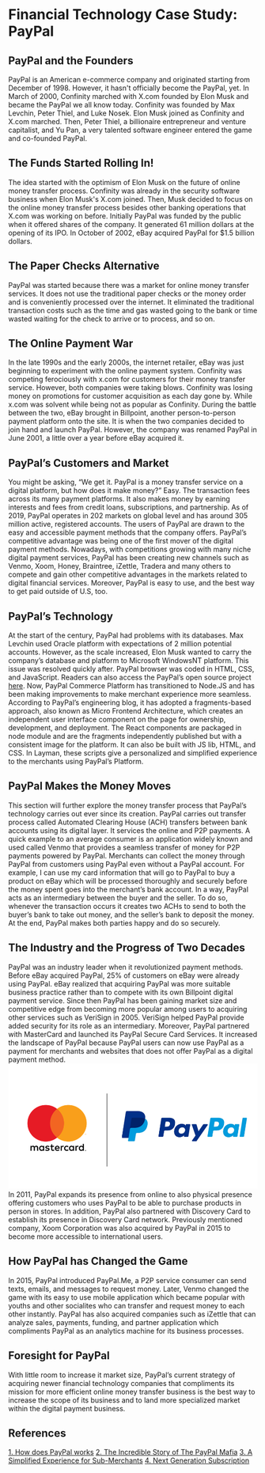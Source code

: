 # Financial Technology Case Study: PayPal
## PayPal and the Founders
PayPal is an American e-commerce company and originated starting from December of 1998. However, it hasn't officially become the PayPal, yet. In March of 2000, Confinity marched with X.com founded by Elon Musk and became the PayPal we all know today. Confinity was founded by Max Levchin, Peter Thiel, and Luke Nosek. Elon Musk joined as Confinity and X.com marched. Then, Peter Thiel, a billionaire entrepreneur and venture capitalist, and Yu Pan, a very talented software engineer entered the game and co-founded PayPal. 
## The Funds Started Rolling In!
The idea started with the optimism of Elon Musk on the future of online money transfer process. Confinity was already in the security software business when Elon Musk's X.com joined. Then, Musk decided to focus on the online money transfer process besides other banking operations that X.com was working on before. Initially PayPal was funded by the public when it offered shares of the company. It generated 61 million dollars at the opening of its IPO. In October of 2002, eBay acquired PayPal for $1.5 billion dollars. 
## The Paper Checks Alternative
PayPal was started because there was a market for online money transfer services. It does not use the traditional paper checks or the money order and is conveniently processed over the internet. It eliminated the traditional transaction costs such as the time and gas wasted going to the bank or time wasted waiting for the check to arrive or to process, and so on. 
## The Online Payment War
In the late 1990s and the early 2000s, the internet retailer, eBay was just beginning to experiment with the online payment system. Confinity was competing ferociously with x.com for customers for their money transfer service. However, both companies were taking blows. Confinity was losing money on promotions for customer acquisition as each day gone by. While x.com was solvent while being not as popular as Confinity. During the battle between the two, eBay brought in Billpoint, another person-to-person payment platform onto the site. It is when the two companies decided to join hand and launch PayPal. However, the company was renamed PayPal in June 2001, a little over a year before eBay acquired it. 
## PayPal’s Customers and Market
You might be asking, “We get it. PayPal is a money transfer service on a digital platform, but how does it make money?” Easy. The transaction fees across its many payment platforms. It also makes money by earning interests and fees from credit loans, subscriptions, and partnership. As of 2019, PayPal operates in 202 markets on global level and has around 305 million active, registered accounts. The users of PayPal are drawn to the easy and accessible payment methods that the company offers. PayPal’s competitive advantage was being one of the first mover of the digital payment methods. Nowadays, with competitions growing with many niche digital payment services, PayPal has been creating new channels such as Venmo, Xoom, Honey, Braintree, iZettle, Tradera and many others to compete and gain other competitive advantages in the markets related to digital financial services. Moreover, PayPal is easy to use, and the best way to get paid outside of U.S, too.
## PayPal’s Technology
At the start of the century, PayPal had problems with its databases. Max Levchin used Oracle platform with expectations of 2 million potential accounts. However, as the scale increased, Elon Musk wanted to carry the company’s database and platform to Microsoft WindowsNT platform. This issue was resolved quickly after. PayPal browser was coded in HTML, CSS, and JavaScript. Readers can also access the PayPal’s open source project [here]( http://paypal.github.io). 
Now, PayPal Commerce Platform has transitioned to Node.JS and has been making improvements to make merchant experience more seamless. According to PayPal’s engineering blog, it has adopted a fragments-based approach, also known as Micro Frontend Architecture, which creates an independent user interface component on the page for ownership, development, and deployment. The React components are packaged in node module and are the fragments independently published but with a consistent image for the platform. It can also be built with JS lib, HTML, and CSS. In Layman, these scripts give a personalized and simplified experience to the merchants using PayPal’s Platform.  
## PayPal Makes the Money Moves
This section will further explore the money transfer process that PayPal’s technology carries out ever since its creation. PayPal carries out transfer process called Automated Clearing House (ACH) transfers between bank accounts using its digital layer. It services the online and P2P payments. A quick example to an average consumer is an application widely known and used called Venmo that provides a seamless transfer of money for P2P payments powered by PayPal. Merchants can collect the money through PayPal from customers using PayPal even without a PayPal account. For example, I can use my card information that will go to PayPal to buy a product on eBay which will be processed thoroughly and securely before the money spent goes into the merchant’s bank account. In a way, PayPal acts as an intermediary between the buyer and the seller. To do so, whenever the transaction occurs it creates two ACHs to send to both the buyer’s bank to take out money, and the seller’s bank to deposit the money. At the end, PayPal makes both parties happy and do so securely. 
## The Industry and the Progress of Two Decades
PayPal was an industry leader when it revolutionized payment methods. Before eBay acquired PayPal, 25% of customers on eBay were already using PayPal. eBay realized that acquiring PayPal was more suitable business practice rather than to compete with its own Billpoint digital payment service. Since then PayPal has been gaining market size and competitive edge from becoming more popular among users to acquiring other services such as VeriSign in 2005. VeriSign helped PayPal provide added security for its role as an intermediary.
Moreover, PayPal partnered with MasterCard and launched its PayPal Secure Card Services. It increased the landscape of PayPal because PayPal users can now use PayPal as a payment for merchants and websites that does not offer PayPal as a digital payment method. 
![PayPal and Mastercard Partnership](images/PayPal_Mastercard.png)
In 2011, PayPal expands its presence from online to also physical presence offering customers who uses PayPal to be able to purchase products in person in stores. In addition, PayPal also partnered with Discovery Card to establish its presence in Discovery Card network. Previously mentioned company, Xoom Corporation was also acquired by PayPal in 2015 to become more accessible to international users.	 
## How PayPal has Changed the Game
In 2015, PayPal introduced PayPal.Me, a P2P service consumer can send texts, emails, and messages to request money. Later, Venmo changed the game with its easy to use mobile application which became popular with youths and other socialites who can transfer and request money to each other instantly. PayPal has also acquired companies such as iZettle that can analyze sales, payments, funding, and partner application which compliments PayPal as an analytics machine for its business processes. 
## Foresight for PayPal 
With little room to increase it market size, PayPal’s current strategy of acquiring newer financial technology companies that compliments its mission for more efficient online money transfer business is the best way to increase the scope of its business and to land more specialized market within the digital payment business. 
## References
[1. How does PayPal works](https://fin.plaid.com/articles/how-does-paypal-work/#:~:text=At%20its%20most%20basic%2C%20PayPal%20uses%20a%20digital,whether%20or%20not%20they%20have%20a%20PayPal%20account)
[2. The Incredible Story of The PayPal Mafia](https://youtu.be/nvQ4p82-D54)
[3. A Simplified Experience for Sub-Merchants](https://medium.com/paypal-engineering/paypal-commerce-platform-a-simplified-experience-for-smb-merchants-a081248336fd)
[4. Next Generation Subscription](https://medium.com/paypal-engineering/next-gen-subscriptions-d5609b9b6c33)
